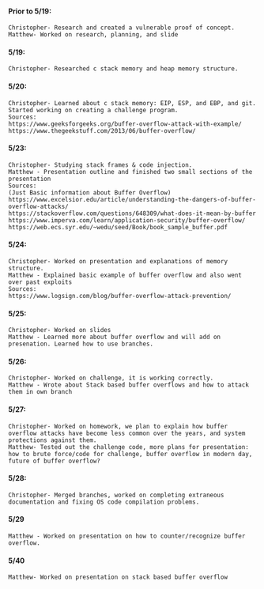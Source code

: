 #### Prior to 5/19:
	Christopher- Research and created a vulnerable proof of concept.
	Matthew- Worked on research, planning, and slide
#### 5/19:
	Christopher- Researched c stack memory and heap memory structure.
#### 5/20:
	Christopher- Learned about c stack memory: EIP, ESP, and EBP, and git. Started working on creating a challenge program.
	Sources:
	https://www.geeksforgeeks.org/buffer-overflow-attack-with-example/ 
	https://www.thegeekstuff.com/2013/06/buffer-overflow/ 
#### 5/23:
	Christopher- Studying stack frames & code injection.
	Matthew - Presentation outline and finished two small sections of the presentation
	Sources: 
	(Just Basic information about Buffer Overflow)
	https://www.excelsior.edu/article/understanding-the-dangers-of-buffer-overflow-attacks/ 
	https://stackoverflow.com/questions/648309/what-does-it-mean-by-buffer 
	https://www.imperva.com/learn/application-security/buffer-overflow/ 
	https://web.ecs.syr.edu/~wedu/seed/Book/book_sample_buffer.pdf 
#### 5/24:
	Christopher- Worked on presentation and explanations of memory structure.
	Matthew - Explained basic example of buffer overflow and also went over past exploits
	Sources:
	https://www.logsign.com/blog/buffer-overflow-attack-prevention/ 
#### 5/25:
	Christopher- Worked on slides
	Matthew - Learned more about buffer overflow and will add on presenation. Learned how to use branches.
#### 5/26:
	Christopher- Worked on challenge, it is working correctly.
	Matthew - Wrote about Stack based buffer overflows and how to attack them in own branch
#### 5/27:
	Christopher- Worked on homework, we plan to explain how buffer overflow attacks have become less common over the years, and system protections against them.
	Matthew- Tested out the challenge code, more plans for presentation: how to brute force/code for challenge, buffer overflow in modern day, future of buffer overflow?
#### 5/28:
	Christopher- Merged branches, worked on completing extraneous documentation and fixing OS code compilation problems.
#### 5/29
	Matthew - Worked on presentation on how to counter/recognize buffer overflow.
#### 5/40
	Matthew- Worked on presentation on stack based buffer overflow
